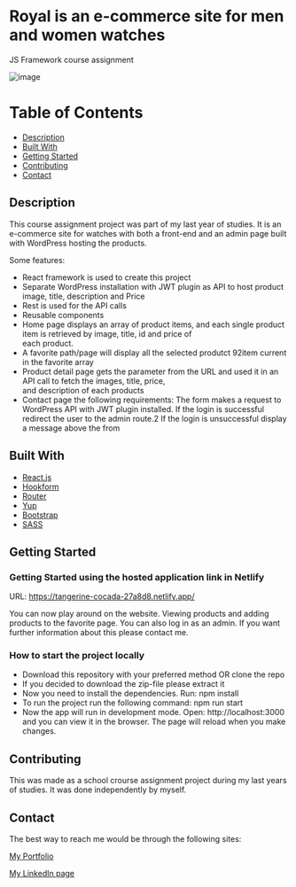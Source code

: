 # Royal is an e-commerce site for men and women watches
JS Framework course assignment

![image](https://i.ibb.co/JRp7Kqs/royal-webpage-image.jpg)



# Table of Contents

- [Description](#description)
- [Built With](#built-with)
- [Getting Started](#getting-started)
- [Contributing](#contributing)
- [Contact](#contact)

## Description

This course assignment project was part of my last year of studies. It is an e-commerce site for watches with both a front-end and an admin page built with WordPress hosting the products.

Some features:
- React framework is used to create this project 
- Separate WordPress installation with JWT plugin as API to host product image, title, description and 
  Price
- Rest is used for the API calls
- Reusable components
- Home page displays an array of product items, and each single product item is retrieved by image, title, id and price of  
  each product.
- A favorite path/page will display all the selected produtct 92item current in the favorite array
- Product detail page gets the parameter from the URL and used it in an API call to fetch the images, title, price,  
  and description of each products
- Contact page the following requirements: 
  The form makes a request to WordPress API with JWT plugin installed. If the login is successful 
  redirect the user to the admin route.2
  If the login is unsuccessful display a message above the from


## Built With

- [React.js](https://reactjs.org/)
- [Hookform](https://react-hook-form.com)
- [Router](https://reactrouter.com/en/main)
- [Yup](https://www.npmjs.com/package/yup)
- [Bootstrap](https://getbootstrap.com)
- [SASS](https://sass-lang.com)

## Getting Started

### Getting Started using the hosted application link in Netlify

URL: https://tangerine-cocada-27a8d8.netlify.app/

You can now play around on the website. Viewing products and adding products to the favorite page.
You can also log in as an admin. 
If you want further information about this please contact me.


### How to start the project locally

- Download this repository with your preferred method OR clone the repo
- If you decided to download the zip-file please extract it
- Now you need to install the dependencies. Run: npm install
- To run the project run the following command: npm run start
- Now the app will run in development mode. Open: http://localhost:3000
  and you can view it in the browser. The page will reload when you make changes. 


## Contributing

This was made as a school crourse assignment project during my last years of studies. It was done independently by myself.

## Contact

The best way to reach me would be through the following sites:

[My Portfolio](https://www.abjerke.com/)

[My LinkedIn page]( https://www.linkedin.com/in/aina-bjerke-a2b114172/)



